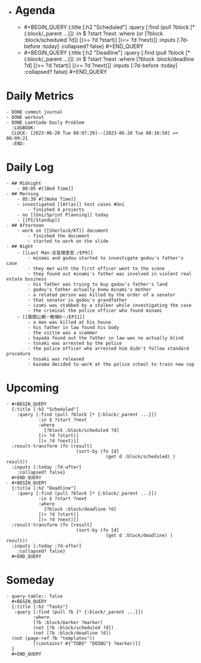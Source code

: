- # Agenda
	- #+BEGIN_QUERY
	  {:title [:h2 "Scheduled"]
	    :query [:find (pull ?block [* {:block/_parent ...}])
	            :in $ ?start ?next
	            :where
	            (or
	              [?block :block/scheduled ?d])
	            [(>= ?d ?start)]
	            [(<= ?d ?next)]]
	  :inputs [:7d-before :today]
	    :collapsed? false}
	  #+END_QUERY
	- #+BEGIN_QUERY
	  {:title [:h2 "Deadline"]
	    :query [:find (pull ?block [* {:block/_parent ...}])
	            :in $ ?start ?next
	            :where
	              [?block :block/deadline ?d]
	            [(>= ?d ?start)]
	            [(<= ?d ?next)]]
	    :inputs [:7d-before :today]
	    :collapsed? false}
	  #+END_QUERY
# Daily Metrics
	- DONE commit journal
	- DONE workout
	- DONE LeetCode Daily Problem
	  :LOGBOOK:
	  CLOCK: [2023-06-20 Tue 08:07:29]--[2023-06-20 Tue 08:16:50] =>  00:09:21
	  :END:
# Daily Log
	- ## Midnight
		- 00:05 #[[Bed Time]]
	- ## Morning
		- 05:39 #[[Wake Time]]
		- investigated [[Atlas]] test cases #Uni
			- finished 4 projects
		- no [[Uni/Sprint Planning]] today
		- [[PI/Standup]]
	- ## Afternoon
		- work on [[Sherlock/KT]] document
			- finished the document
			- started to work on the slide
	- ## Night
		- [[Last Man-全盲搜查官-/EP9]]
			- minami and godou started to investigate godou's father's case
			- they met with the first officer went to the scene
			- they found out minami's father was involved in violent real estate business
			- his father was trying to buy godou's father's land
			- godou's father actually knew minami's mother
			- a related person was killed by the order of a senator
			- that senator is godou's grandfather
			- izumi was stabbed by a stalker while investigating the case
			- the criminal the police officer who found minami
		- [[風間公親－教場0－/EP11]]
			- a man was killed at his house
			- his father in law found his body
			- the victim was a scammer
			- hayada found out the father in law was no actually blind
			- tosaki was arrested by the police
			- the police officer who arrested him didn't follow standard procedure
			- tosaki was released
			- kazama decided to work at the police school to train new cop
# Upcoming
	- #+BEGIN_QUERY
	  {:title [:h2 "Scheduled"]
	    :query [:find (pull ?block [* {:block/_parent ...}])
	            :in $ ?start ?next
	            :where
	              [?block :block/scheduled ?d]
	            [(> ?d ?start)]
	            [(< ?d ?next)]]
	  :result-transform (fn [result]
	                          (sort-by (fn [d]
	                                     (get d :block/scheduled) ) result))    
	  :inputs [:today :7d-after]
	    :collapsed? false}
	  #+END_QUERY
	- #+BEGIN_QUERY
	  {:title [:h2 "Deadline"]
	    :query [:find (pull ?block [* {:block/_parent ...}])
	            :in $ ?start ?next
	            :where
	              [?block :block/deadline ?d]
	            [(> ?d ?start)]
	            [(< ?d ?next)]]
	  :result-transform (fn [result]
	                          (sort-by (fn [d]
	                                     (get d :block/deadline) ) result))    
	  :inputs [:today :7d-after]
	    :collapsed? false}
	  #+END_QUERY
# Someday
	- query-table:: false
	  #+BEGIN_QUERY
	  {:title [:h2 "Tasks"]
	   :query [:find (pull ?b [* {:block/_parent ...}])
	          :where
	          [?b :block/marker ?marker]
	          (not [?b :block/scheduled ?d])
	          (not [?b :block/deadline ?d])
	  (not (page-ref ?b "templates"))
	          [(contains? #{"TODO" "DOING"} ?marker)]]
	  }
	  #+END_QUERY